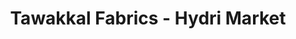 ---
title: "Tawakkal Fabrics - Hydri Market"
url: /karachi/tawakkal-fabrics-hydri-market/
shop: clothes
---